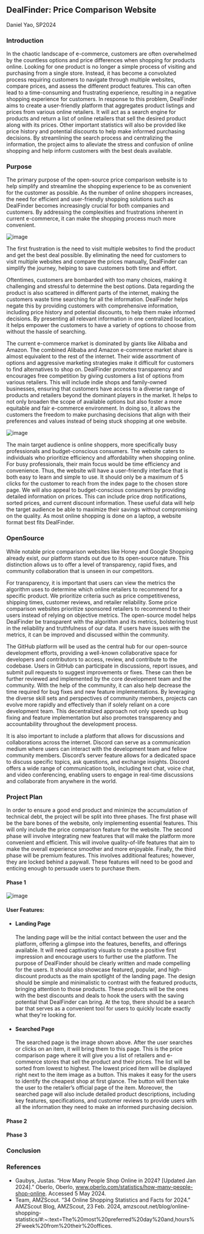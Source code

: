 ## DealFinder: Price Comparison Website
Daniel Yao, SP2024

### Introduction
In the chaotic landscape of e-commerce, customers are often overwhelmed by the countless options and price differences when shopping for products online. Looking for one product is no longer a simple process of visiting and purchasing from a single store. Instead, it has become a convoluted process requiring customers to navigate through multiple websites, compare prices, and assess the different product features. This can often lead to a time-consuming and frustrating experience, resulting in a negative shopping experience for customers. In response to this problem, DealFinder aims to create a user-friendly platform that aggregates product listings and prices from various online retailers. It will act as a search engine for products and return a list of online retailers that sell the desired product along with its prices. Other important statistics will also be provided like price history and potential discounts to help make informed purchasing decisions. By streamlining the search process and centralizing the information, the project aims to alleviate the stress and confusion of online shopping and help inform customers with the best deals available. 
### Purpose
The primary purpose of the open-source price comparison website is to help simplify and streamline the shopping experience to be as convenient for the customer as possible. As the number of online shoppers increases, the need for efficient and user-friendly shopping solutions such as DealFinder becomes increasingly crucial for both companies and customers. By addressing the complexities and frustrations inherent in current e-commerce, it can make the shopping process much more convenient. 

![image](https://github.com/OREL-group/Project-Management-SP-24/assets/87796548/aa182fc8-3b5e-4179-bdf3-e0644afd9291)

The first frustration is the need to visit multiple websites to find the product and get the best deal possible. By eliminating the need for customers to visit multiple websites and compare the prices manually, DealFinder can simplify the journey, helping to save customers both time and effort. 

Oftentimes, customers are bombarded with too many choices, making it challenging and stressful to determine the best options. Data regarding the product is also scattered in different parts of the internet, making the customers waste time searching for all the information. DealFinder helps negate this by providing customers with comprehensive information, including price history and potential discounts, to help them make informed decisions. By presenting all relevant information in one centralized location, it helps empower the customers to have a variety of options to choose from without the hassle of searching. 

The current e-commerce market is dominated by giants like Alibaba and Amazon. The combined Alibaba and Amazon e-commerce market share is almost equivalent to the rest of the internet. Their wide assortment of options and aggressive marketing strategies make it difficult for customers to find alternatives to shop on. DealFinder promotes transparency and encourages free competition by giving customers a list of options from various retailers. This will include indie shops and family-owned businesses, ensuring that customers have access to a diverse range of products and retailers beyond the dominant players in the market. It helps to not only broaden the scope of available options but also foster a more equitable and fair e-commerce environment. In doing so, it allows the customers the freedom to make purchasing decisions that align with their preferences and values instead of being stuck shopping at one website. 

![image](https://github.com/OREL-group/Project-Management-SP-24/assets/87796548/b28d6917-4705-4774-8b3d-984a3667f236)

The main target audience is online shoppers, more specifically busy professionals and budget-conscious consumers. The website caters to individuals who prioritize efficiency and affordability when shopping online. For busy professionals, their main focus would be time efficiency and convenience. Thus, the website will have a user-friendly interface that is both easy to learn and simple to use. It should only be a maximum of 5 clicks for the customer to reach from the index page to the chosen store page. We will also appeal to budget-conscious consumers by providing detailed information on prices. This can include price drop notifications, sorted prices, and current discount information. These useful data will help the target audience be able to maximize their savings without compromising on the quality. As most online shopping is done on a laptop, a website format best fits DealFinder. 

### OpenSource
While notable price comparison websites like Honey and Google Shopping already exist, our platform stands out due to its open-source nature. This distinction allows us to offer a level of transparency, rapid fixes, and community collaboration that is unseen in our competitors. 

For transparency, it is important that users can view the metrics the algorithm uses to determine which online retailers to recommend for a specific product. We prioritize criteria such as price competitiveness, shipping times, customer reviews, and retailer reliability. Some price comparison websites prioritize sponsored retailers to recommend to their users instead of relying on objective metrics. The open-source model helps DealFinder be transparent with the algorithm and its metrics, bolstering trust in the reliability and truthfulness of our data. If users have issues with the metrics, it can be improved and discussed within the community. 

The GitHub platform will be used as the central hub for our open-source development efforts, providing a well-known collaborative space for developers and contributors to access, review, and contribute to the codebase. Users in GitHub can participate in discussions, report issues, and submit pull requests to suggest improvements or fixes. These can then be further reviewed and implemented by the core development team and the community. With the help of the community, it can also help decrease the time required for bug fixes and new feature implementations. By leveraging the diverse skill sets and perspectives of community members, projects can evolve more rapidly and effectively than if solely reliant on a core development team. This decentralized approach not only speeds up bug fixing and feature implementation but also promotes transparency and accountability throughout the development process. 

It is also important to include a platform that allows for discussions and collaborations across the internet. Discord can serve as a communication medium where users can interact with the development team and fellow community members. Discord’s server feature allows for a dedicated space to discuss specific topics, ask questions, and exchange insights. Discord offers a wide range of communication tools, including text chat, voice chat, and video conferencing, enabling users to engage in real-time discussions and collaborate from anywhere in the world.

### Project Plan
In order to ensure a good end product and minimize the accumulation of technical debt, the project will be split into three phases. The first phase will be the bare bones of the website, only implementing essential features. This will only include the price comparison feature for the website. The second phase will involve integrating new features that will make the platform more convenient and efficient. This will involve quality-of-life features that aim to make the overall experience smoother and more enjoyable. Finally, the third phase will be premium features. This involves additional features; however, they are locked behind a paywall. These features will need to be good and enticing enough to persuade users to purchase them.

#### Phase 1
![image](https://github.com/OREL-group/Project-Management-SP-24/assets/87796548/faec774e-c282-4fc1-8f8b-da319f0d5e98)
#### User Features:
* #### Landing Page
    The landing page will be the initial contact between the user and the platform, offering a glimpse into the features, benefits, and offerings available. It will need captivating visuals to        create a positive first impression and encourage users to further use the platform. The purpose of DealFinder should be clearly written and made compelling for the users. It should also           showcase featured, popular, and high-discount products as the main spotlight of the landing page. The design should be simple and minimalistic to contrast with the featured products, bringing     attention to those products. These products will be the ones with the best discounts and deals to hook the users with the saving potential that DealFinder can bring. At the top, there should      be a search bar that serves as a convenient tool for users to quickly locate exactly what they're looking for. 

* #### Searched Page
  The searched page is the image shown above. After the user searches or clicks on an item, it will bring them to this page. This is the price comparison page where it will give you a list of       retailers and e-commerce stores that sell the product and their prices. The list will be sorted from lowest to highest. The lowest priced item will be displayed right next to the item image as    a button. This makes it easy for the users to identify the cheapest shop at first glance. The button will then take the user to the retailer’s official page of the item. Moreover, the searched    page will also include detailed product descriptions, including key features, specifications, and customer reviews to provide users with all the information they need to make an informed          purchasing decision. 

#### Phase 2

#### Phase 3

### Conclusion      


### References     

* Gaubys, Justas. “How Many People Shop Online in 2024? [Updated Jan 2024].” Oberlo, Oberlo, www.oberlo.com/statistics/how-many-people-shop-online. Accessed 5 May 2024. 
* Team, AMZScout. “34 Online Shopping Statistics and Facts for 2024.” AMZScout Blog, AMZScout, 23 Feb. 2024, amzscout.net/blog/online-shopping-statistics/#:~:text=The%20most%20preferred%20day%20and,hours%2Fweek%20from%20their%20offices. 
